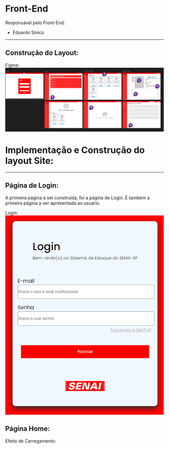 # Front-End

Responsável pelo Front-End:
- Eduardo Sinico

<hr>

## Construção do Layout:

Figma:<br>
![página-do-figma](front-images/figma.png)

# Implementação e Construção do layout Site:

<hr>

## Página de Login:

A primeira página a ser construída, foi a página de Login. É também a primeira página a ser apresentada ao usuário.<br>

Login:<br>
![página-do-figma](front-images/login.png)

## Página Home:

Efeito de Carregamento:


